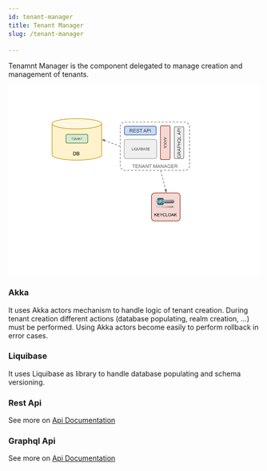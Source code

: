 ```yaml
---
id: tenant-manager
title: Tenant Manager
slug: /tenant-manager

---
```


Tenamnt Manager is the component delegated to manage creation and management of tenants.

![img](../../static/img/tenant-manager.png)

### Akka

It uses Akka actors mechanism to handle logic of tenant creation. 
During tenant creation different actions (database populating, realm creation, ...) must be performed.
Using Akka actors become easily to perform rollback in error cases.

### Liquibase

It uses Liquibase as library to handle database populating and schema versioning.

### Rest Api

See more on [Api Documentation](/docs/api/tenant-manager-api)

### Graphql Api

See more on [Api Documentation](/docs/api/consuming-graphql-api)
